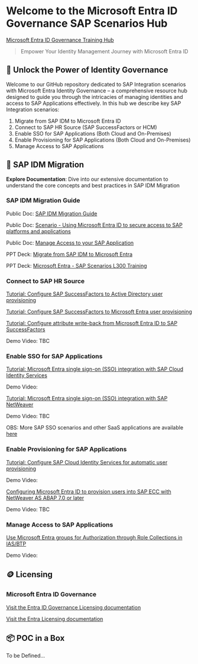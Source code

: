 # Welcome to the Microsoft Entra ID Governance SAP Scenarios Hub

[Microsoft Entra ID Governance Training Hub](https://aka.ms/EntraIDGovernanceTraining)

> Empower Your Identity Management Journey with Microsoft Entra ID

## 🔐 Unlock the Power of Identity Governance

Welcome to our GitHub repository dedicated to SAP Integration scenarios with Microsoft Entra Identity Governance – a comprehensive resource hub designed to guide you through the intricacies of managing identities and access to SAP Applications effectively. In this hub we describe key SAP Integration scenarios:

1. Migrate from SAP IDM to Microsoft Entra ID
2. Connect to SAP HR Source (SAP SuccessFactors or HCM)
3. Enable SSO for SAP Applications (Both Cloud and On-Premises)
4. Enable Provisioning for SAP Applications (Both Cloud and On-Premises)
5. Manage Access to SAP Applications

## 🚀 SAP IDM Migration

 **Explore Documentation**: Dive into our extensive documentation to understand the core concepts and best practices in SAP IDM Migration

### SAP IDM Migration Guide

Public Doc: [SAP IDM Migration Guide](https://learn.microsoft.com/en-us/entra/id-governance/scenarios/migrate-from-sap-idm)

Public Doc: [Scenario - Using Microsoft Entra ID to secure access to SAP platforms and applications](https://learn.microsoft.com/en-us/entra/fundamentals/scenario-azure-first-sap-identity-integration)

Public Doc: [Manage Access to your SAP Application](https://learn.microsoft.com/en-us/entra/id-governance/sap)

PPT Deck: [Migrate from SAP IDM to Microsoft Entra](https://learn.microsoft.com/en-us/entra/id-governance/sap)

PPT Deck: [Microsoft Entra - SAP Scenarios L300 Training](https://learn.microsoft.com/en-us/entra/id-governance/sap)

### Connect to SAP HR Source

[Tutorial: Configure SAP SuccessFactors to Active Directory user provisioning ](https://learn.microsoft.com/en-us/entra/identity/saas-apps/sap-successfactors-inbound-provisioning-tutorial)

[Tutorial: Configure SAP SuccessFactors to Microsoft Entra user provisioning ](https://learn.microsoft.com/en-us/entra/identity/saas-apps/sap-successfactors-inbound-provisioning-cloud-only-tutorial)

[Tutorial: Configure attribute write-back from Microsoft Entra ID to SAP SuccessFactors](https://learn.microsoft.com/en-us/entra/identity/saas-apps/sap-successfactors-writeback-tutorial)

Demo Video: TBC 

### Enable SSO for SAP Applications

[Tutorial: Microsoft Entra single sign-on (SSO) integration with SAP Cloud Identity Services](https://learn.microsoft.com/en-us/entra/identity/saas-apps/sap-hana-cloud-platform-identity-authentication-tutorial)

Demo Video:

[Tutorial: Microsoft Entra single sign-on (SSO) integration with SAP NetWeaver](https://learn.microsoft.com/en-us/entra/identity/saas-apps/sap-netweaver-tutorial)

Demo Video: TBC

OBS: More SAP SSO scenarios and other SaaS applications are available [here](https://learn.microsoft.com/en-us/entra/identity/saas-apps/tutorial-list)

### Enable Provisioning for SAP Applications

[Tutorial: Configure SAP Cloud Identity Services for automatic user provisioning](https://learn.microsoft.com/en-us/entra/identity/saas-apps/sap-cloud-platform-identity-authentication-provisioning-tutorial)

Demo Video:

[Configuring Microsoft Entra ID to provision users into SAP ECC with NetWeaver AS ABAP 7.0 or later](https://learn.microsoft.com/en-us/entra/identity/app-provisioning/on-premises-sap-connector-configure?toc=%2Fentra%2Fidentity%2Fsaas-apps%2Ftoc.json%3Fbc%3D%2Fentra%2Fidentity%2Fsaas-apps%2Fbreadcrumb%2Ftoc.json)

Demo Video: TBC

### Manage Access to SAP Applications

[Use Microsoft Entra groups for Authorization through Role Collections in IAS/BTP](https://learn.microsoft.com/en-us/entra/fundamentals/scenario-azure-first-sap-identity-integration#3---use-microsoft-entra-groups-for-authorization-through-role-collections-in-iasbtp)

Demo Video:

## 🪙 Licensing

### Microsoft Entra ID Governance

[Visit the Entra ID Governance Licensing documentation](https://learn.microsoft.com/en-us/entra/id-governance/licensing-fundamentals )

[Visit the Entra Licensing documentation](https://learn.microsoft.com/en-us/entra/fundamentals/licensing)


## 📦 POC in a Box

To be Defined...


